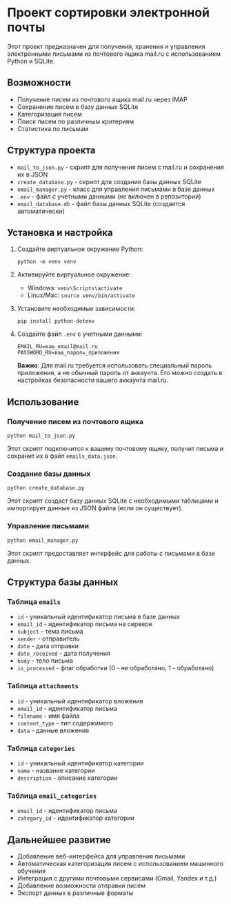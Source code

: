 # Проект сортировки электронной почты

Этот проект предназначен для получения, хранения и управления электронными письмами из почтового ящика mail.ru с использованием Python и SQLite.

## Возможности

- Получение писем из почтового ящика mail.ru через IMAP
- Сохранение писем в базу данных SQLite
- Категоризация писем
- Поиск писем по различным критериям
- Статистика по письмам

## Структура проекта

- `mail_to_json.py` - скрипт для получения писем с mail.ru и сохранения их в JSON
- `create_database.py` - скрипт для создания базы данных SQLite
- `email_manager.py` - класс для управления письмами в базе данных
- `.env` - файл с учетными данными (не включен в репозиторий)
- `email_database.db` - файл базы данных SQLite (создается автоматически)

## Установка и настройка

1. Создайте виртуальное окружение Python:
   ```
   python -m venv venv
   ```

2. Активируйте виртуальное окружение:
   - Windows: `venv\Scripts\activate`
   - Linux/Mac: `source venv/bin/activate`

3. Установите необходимые зависимости:
   ```
   pip install python-dotenv
   ```

4. Создайте файл `.env` с учетными данными:
   ```
   EMAIL_RU=ваш_email@mail.ru
   PASSWORD_RU=ваш_пароль_приложения
   ```

   **Важно**: Для mail.ru требуется использовать специальный пароль приложения, а не обычный пароль от аккаунта. Его можно создать в настройках безопасности вашего аккаунта mail.ru.

## Использование

### Получение писем из почтового ящика

```
python mail_to_json.py
```

Этот скрипт подключится к вашему почтовому ящику, получит письма и сохранит их в файл `emails_data.json`.

### Создание базы данных

```
python create_database.py
```

Этот скрипт создаст базу данных SQLite с необходимыми таблицами и импортирует данные из JSON файла (если он существует).

### Управление письмами

```
python email_manager.py
```

Этот скрипт предоставляет интерфейс для работы с письмами в базе данных.

## Структура базы данных

### Таблица `emails`

- `id` - уникальный идентификатор письма в базе данных
- `email_id` - идентификатор письма на сервере
- `subject` - тема письма
- `sender` - отправитель
- `date` - дата отправки
- `date_received` - дата получения
- `body` - тело письма
- `is_processed` - флаг обработки (0 - не обработано, 1 - обработано)

### Таблица `attachments`

- `id` - уникальный идентификатор вложения
- `email_id` - идентификатор письма
- `filename` - имя файла
- `content_type` - тип содержимого
- `data` - данные вложения

### Таблица `categories`

- `id` - уникальный идентификатор категории
- `name` - название категории
- `description` - описание категории

### Таблица `email_categories`

- `email_id` - идентификатор письма
- `category_id` - идентификатор категории

## Дальнейшее развитие

- Добавление веб-интерфейса для управления письмами
- Автоматическая категоризация писем с использованием машинного обучения
- Интеграция с другими почтовыми сервисами (Gmail, Yandex и т.д.)
- Добавление возможности отправки писем
- Экспорт данных в различные форматы